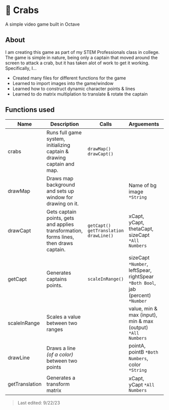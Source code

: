 # 🦀 Crabs
A simple video game built in Octave

## About

I am creating this game as part of my STEM Professionals class in college. The game is simple in nature, being only a captain that moved around the screen to attack a crab, but it has taken alot of work to get it working. Specifically, I...
- Created many files for different functions for the game
- Learned to import images into the game/window
- Learned how to construct dynamic character points & lines
- Learned to do matrix multiplation to translate & rotate the captain

## Functions used

| Name       | Description | Calls | Arguements | Returns
| --- | --- | --- | --- | --- |
| crabs | Runs full game system, initializing captain & drawing captain and map. | `drawMap()` `drawCapt()` | | |
| drawMap | Draws map background and sets up window for drawing on it. | | Name of bg image `*String` | Width & Hight of canvas
| drawCapt | Gets captain points, gets and applies transformation, forms lines, then draws captain. | `getCapt()` `getTranslation` `drawLine()` | xCapt, yCapt, thetaCapt, sizeCapt `*All Numbers` | Captain Graphics Vector
| getCapt | Generates captains points. | `scaleInRange()` | sizeCapt `*Number`, leftSpear, rightSpear `*Both Bool`, jab (percent) `*Number` | Captain points matrix
| scaleInRange | Scales a value between two ranges | | value, min & max (input), min & max (output) `*All Numbers` | Scaled value
| drawLine | Draws a line *(of a color)* between two points | | pointA, pointB `*Both Numbers`, color `*String` | Plotted line
| getTranslation | Generates a transform matrix | | xCapt, yCapt `*All Numbers` | Transform matrix


> Last edited: 9/22/23
